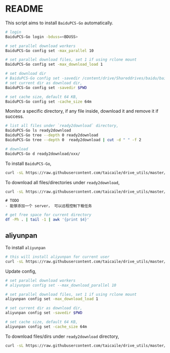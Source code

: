 # README

This script aims to install `BaiduPCS-Go` automatically.

```bash
# login
BaiduPCS-Go login -bduss=<BDUSS>

# set parallel download workers
BaiduPCS-Go config set -max_parallel 10

# set parallel download files, set 1 if using rclone mount
BaiduPCS-Go config set -max_download_load 1

# set download dir
# BaiduPCS-Go config set -savedir /content/drive/Shareddrives/baidu/baidugo
# set current dir as download dir,
BaiduPCS-Go config set -savedir $PWD

# set cache size, default 64 KB,
BaiduPCS-Go config set -cache_size 64m

```

Monitor a specific directory, if any file inside, download it and remove it if success.

```bash
# list all files under `ready2download` directory,
BaiduPCS-Go ls ready2download
BaiduPCS-Go tree --depth 0 ready2download
BaiduPCS-Go tree --depth 0  ready2download | cut -d " " -f 2

# download
BaiduPCS-Go d ready2download/xxx/
```

To install `BaiduPCS-Go`,

```bash
curl -sL https://raw.githubusercontent.com/taicaile/drive_utils/master/install.sh | bash
```

To download all files/directories under `ready2download`,

```bash
curl -sL https://raw.githubusercontent.com/taicaile/drive_utils/master/monitor.sh | bash
```

```text
# TODO
- 能够添加一个 server， 可以远程控制下载任务
```

```bash
# get free space for current directory
df -Ph . | tail -1 | awk '{print $4}'
```

## aliyunpan

To install `aliyunpan`

```bash
# this will install aliyunpan for current user
curl -sL https://raw.githubusercontent.com/taicaile/drive_utils/master/install_aliyun.sh | bash
```

Update config,

```bash
# set parallel download workers
# aliyunpan config set --max_download_parallel 10

# set parallel download files, set 1 if using rclone mount
aliyunpan config set -max_download_load 1

# set current dir as download dir,
aliyunpan config set -savedir $PWD

# set cache size, default 64 KB,
aliyunpan config set -cache_size 64m
```

To download files/dirs under `ready2download` directory,

```bash
curl -sL https://raw.githubusercontent.com/taicaile/drive_utils/master/monitor_aliyun.sh| bash
```
